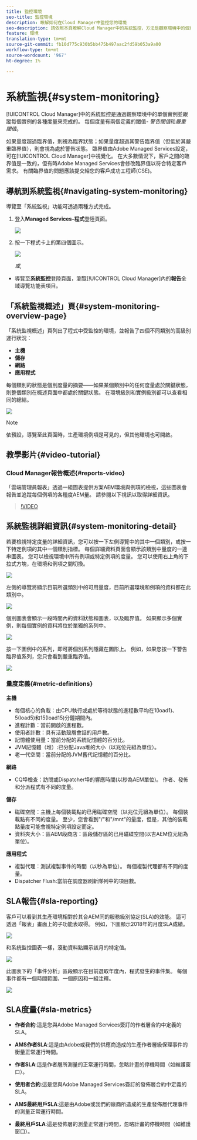 ```yaml
---
title: 監控環境
seo-title: 監控環境
description: 瞭解如何在Cloud Manager中監控您的環境
seo-description: 請依照本頁瞭解Cloud Manager中的系統監控，方法是觀察環境中的個別執行個體，並追蹤每個執行個體的各種度量。
feature: 環境
translation-type: tm+mt
source-git-commit: fb10d775c930b5bb475b497aac2fd59b053a9a00
workflow-type: tm+mt
source-wordcount: '967'
ht-degree: 1%

---
```



# 系統監視{#system-monitoring}

[!UICONTROL Cloud Manager]中的系統監控是通過觀察環境中的單個實例並跟蹤每個實例的各種度量來完成的。 每個度量有兩個定義的閾值- *警告閾值*&#x200B;和&#x200B;*嚴重閾值*。

如果量度超過臨界值，則視為臨界狀態；如果量度超過其警告臨界值（但低於其嚴重臨界值），則會視為處於警告狀態。 臨界值由Adobe Managed Services設定，可在[!UICONTROL Cloud Manager]中視覺化。 在大多數情況下，客戶之間的臨界值是一致的，但有時Adobe Managed Services會修改臨界值以符合特定客戶需求。 有關臨界值的問題應該提交給您的客戶成功工程師(CSE)。

## 導航到系統監視{#navigating-system-monitoring}

導覽至「系統監視」功能可透過兩種方式完成。

1. 登入&#x200B;**Managed Services-程式**&#x200B;登陸頁面。

   ![](assets/ProgramLanding.png)

1. 按一下程式卡上的第四個圖示。

   ![](assets/first-timea1.png)

   *或*,

* 導覽至&#x200B;**系統監控**&#x200B;登陸頁面，瀏覽[!UICONTROL Cloud Manager]內的&#x200B;**報告**&#x200B;全域導覽功能表項目。


## 「系統監視概述」頁{#system-monitoring-overview-page}

「系統監視概述」頁列出了程式中受監控的環境，並報告了四個不同類別的高級別運行狀況：

* **主機**
* **儲存**
* **網路**
* **應用程式**

每個類別的狀態是個別度量的摘要——如果某個類別中的任何度量處於關鍵狀態，則整個類別在概述頁面中都處於關鍵狀態。 在環境級別和實例級別都可以查看相同的總結。

![](assets/System-Monitoring-Reports.png)

>[!NOTE]
>
>依預設，導覽至此頁面時，生產環境例項是可見的，但其他環境也可開啟。

## 教學影片{#video-tutorial}

### Cloud Manager報告概述{#reports-video}

「雲端管理員報表」透過一組圖表提供方案AEM環境與例項的檢視，這些圖表會報告並追蹤每個例項的各種度AEM量。
請參閱以下視訊以取得詳細資訊。

>[!VIDEO](https://video.tv.adobe.com/v/26315/)

## 系統監視詳細資訊{#system-monitoring-detail}

若要檢視特定度量的詳細資訊，您可以按一下左側導覽中的其中一個類別，或按一下特定例項的其中一個類別指標。 每個詳細資料頁面會顯示該類別中量度的一連串圖表。 您可以檢視環境中所有例項或特定例項的度量。 您可以使用右上角的下拉式方塊，在環境和例項之間切換。

![](assets/System_Monitoring1.png)

左側的導覽將顯示目前所選類別中的可用量度，目前所選環境和例項的資料都在此類別中。

![](assets/System_Monitoring2.png)

個別圖表會顯示一段時間內的資料狀態和圖表，以及臨界值。 如果顯示多個實例，則每個實例的資料將位於單獨的系列中。

![](assets/Monitoring_Graphs1.png)

按一下圖例中的系列，即可將個別系列隱藏在圖形上。
例如，如果您按一下警告臨界值系列，您只會看到嚴重臨界值。

![](assets/Monitoring_Graphs2.png)

### 量度定義{#metric-definitions}

**主機**

* 每個核心的負載：由CPU執行或處於等待狀態的進程數平均在1(load1)、5(load5)和15(load15)分鐘期間內。
* 進程計數：當前開啟的進程數。
* 使用者計數：具有活動殼層會話的用戶數。
* 記憶體使用量：當前分配的系統記憶體的百分比。
* JVM記憶體（堆）:已分配Java堆的大小（以兆位元組為單位）。
* 老一代空間：當前分配的JVM舊代記憶體的百分比。

**網路**

* CQ埠檢查：訪問或Dispatcher埠的響應時間(以秒為AEM單位)。 作者、發佈和分派程式有不同的度量。

**儲存**

* 磁碟空間：主機上每個裝載點的已用磁碟空間（以兆位元組為單位）。 每個裝載點有不同的度量。 至少，您會看到&quot;/&quot;和&quot;/mnt&quot;的量度，但是，其他的裝載點量度可能會視特定例項設定而定。
* 資料夾大小：區AEM段商店：區段儲存區的已用磁碟空間(以吉AEM位元組為單位)。

**應用程式**

* 複製代理：測試複製事件的時間（以秒為單位）。 每個複製代理都有不同的度量。
* Dispatcher Flush:當前在調度器刷新隊列中的項目數。

## SLA報告{#sla-reporting}

客戶可以看到其生產環境相對於其合AEM同的服務級別協定(SLA)的效能。 這可透過「報表」畫面上的子功能表取得。
例如，下圖顯示2018年的月度SLA成績。

![](assets/SLA-Reports-one.png)

和系統監控圖表一樣，滾動資料點顯示該月的特定值。

![](assets/SLA-Reports-two.png)

此圖表下的「事件分析」區段顯示在目前選取年度內，程式發生的事件集。 每個事件都有一個時間範圍、一個原因和一組注釋。

![](assets/sla-reporting3.png)

## SLA度量{#sla-metrics}

* **作者合約**:這是您與Adobe Managed Services簽訂的作者層合約中定義的SLA。

* **AMS作者SLA**:這是由Adobe或我們的供應商造成的生產作者層級保理事件的衡量正常運行時間。

* **作者SLA**:這是作者層所測量的正常運行時間，忽略計畫的停機時間（如維護窗口）。

* **使用者合約**:這是您與Adobe Managed Services簽訂的發佈層合約中定義的SLA。

* **AMS最終用戶SLA**:這是由Adobe或我們的廠商所造成的生產發佈層代理事件的測量正常運行時間。

* **最終用戶SLA**:這是發佈層的測量正常運行時間，忽略計畫的停機時間（如維護窗口）。